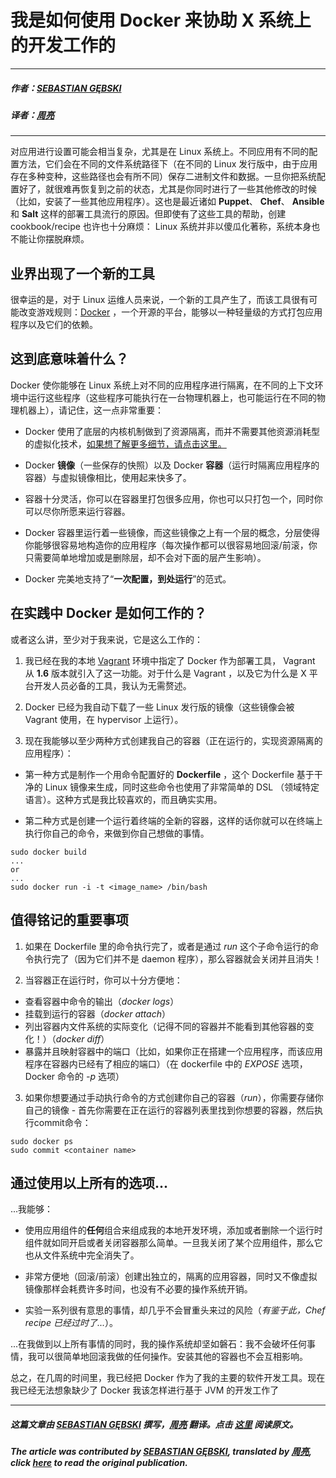 # 我是如何使用 Docker 来协助 X 系统上的开发工作的

***

##### 作者：[SEBASTIAN GĘBSKI](https://twitter.com/liveweird)

##### 译者：[周亮](http://www.brightconan.com)

***
对应用进行设置可能会相当复杂，尤其是在 Linux 系统上。不同应用有不同的配置方法，它们会在不同的文件系统路径下（在不同的 Linux 发行版中，由于应用存在多种变种，这些路径也会有所不同）保存二进制文件和数据。一旦你把系统配置好了，就很难再恢复到之前的状态，尤其是你同时进行了一些其他修改的时候（比如，安装了一些其他应用程序）。这也是最近诸如 **Puppet**、 **Chef**、 **Ansible** 和 **Salt** 这样的部署工具流行的原因。但即使有了这些工具的帮助，创建 cookbook/recipe 也许也十分麻烦： Linux 系统并非以傻瓜化著称，系统本身也不能让你摆脱麻烦。

## 业界出现了一个新的工具

很幸运的是，对于 Linux 运维人员来说，一个新的工具产生了，而该工具很有可能改变游戏规则：[Docker](http://www.docker.com/) ，一个开源的平台，能够以一种轻量级的方式打包应用程序以及它们的依赖。

## 这到底意味着什么？

Docker 使你能够在 Linux 系统上对不同的应用程序进行隔离，在不同的上下文环境中运行这些程序（这些程序可能执行在一台物理机器上，也可能运行在不同的物理机器上），请记住，这一点非常重要：

- Docker 使用了底层的内核机制做到了资源隔离，而并不需要其他资源消耗型的虚拟化技术，[如果想了解更多细节，请点击这里。](http://www.infoq.com/news/2014/03/docker_0_9)

- Docker **镜像**（一些保存的快照）以及 Docker **容器**（运行时隔离应用程序的容器）与虚拟镜像相比，使用起来快多了。

- 容器十分灵活，你可以在容器里打包很多应用，你也可以只打包一个，同时你可以尽你所愿来运行容器。

- Docker 容器里运行着一些镜像，而这些镜像之上有一个层的概念，分层使得你能够很容易地构造你的应用程序（每次操作都可以很容易地回滚/前滚，你只需要简单地增加或是删除层，却不会对下面的层产生影响）。

- Docker 完美地支持了“**一次配置，到处运行**”的范式。

## 在实践中 Docker 是如何工作的？

或者这么讲，至少对于我来说，它是这么工作的：

1. 我已经在我的本地 [Vagrant](http://www.vagrantup.com/) 环境中指定了 Docker 作为部署工具， Vagrant 从 **1.6** 版本就引入了这一功能。对于什么是 Vagrant ，以及它为什么是 X 平台开发人员必备的工具，我认为无需赘述。

2. Docker 已经为我自动下载了一些 Linux 发行版的镜像（这些镜像会被 Vagrant 使用，在 hypervisor 上运行）。

3. 现在我能够以至少两种方式创建我自己的容器（正在运行的，实现资源隔离的应用程序）：

 - 第一种方式是制作一个用命令配置好的 **Dockerfile** ，这个 Dockerfile 基于干净的 Linux 镜像来生成，同时这些命令也使用了非常简单的 DSL （领域特定语言）。这种方式是我比较喜欢的，而且确实实用。

 - 第二种方式是创建一个运行着终端的全新的容器，这样的话你就可以在终端上执行你自己的命令，来做到你自己想做的事情。

```
sudo docker build
...
or
...
sudo docker run -i -t <image_name> /bin/bash    
```

## 值得铭记的重要事项



1. 如果在 Dockerfile 里的命令执行完了，或者是通过 *run* 这个子命令运行的命令执行完了（因为它们并不是 daemon 程序），那么容器就会关闭并且消失！

2. 当容器正在运行时，你可以十分方便地：

 - 查看容器中命令的输出（*docker logs*）
 - 挂载到运行的容器（*docker attach*）
 - 列出容器内文件系统的实际变化（记得不同的容器并不能看到其他容器的变化！）（*docker diff*）
 - 暴露并且映射容器中的端口（比如，如果你正在搭建一个应用程序，而该应用程序在容器内已经有了相应的端口）（在 dockerfile 中的 *EXPOSE* 选项，Docker 命令的 *-p* 选项）

3. 如果你想要通过手动执行命令的方式创建你自己的容器（*run*），你需要存储你自己的镜像 - 首先你需要在正在运行的容器列表里找到你想要的容器，然后执行commit命令：

```
sudo docker ps
sudo commit <container name>
```

## 通过使用以上所有的选项...

...我能够：

- 使用应用组件的**任何**组合来组成我的本地开发环境，添加或者删除一个运行时组件就如同开启或者关闭容器那么简单。一旦我关闭了某个应用组件，那么它也从文件系统中完全消失了。

- 非常方便地（回滚/前滚）创建出独立的，隔离的应用容器，同时又不像虚拟镜像那样会耗费许多时间，也没有不必要的操作系统开销。

- 实验一系列很有意思的事情，却几乎不会冒重头来过的风险（*有鉴于此，Chef recipe 已经过时了...*）。

...在我做到以上所有事情的同时，我的操作系统却坚如磐石：我不会破坏任何事情，我可以很简单地回滚我做的任何操作。安装其他的容器也不会互相影响。

总之，在几周的时间里，我已经把 Docker 作为了我的主要的软件开发工具。现在我已经无法想象缺少了 Docker 我该怎样进行基于 JVM 的开发工作了

***

##### 这篇文章由 [SEBASTIAN GĘBSKI](https://twitter.com/liveweird) 撰写，[周亮](http://www.brightconan.com) 翻译。点击 [这里](http://no-kill-switch.ghost.io/how-i-ve-pimped-my-x-system-development-with-docker/) 阅读原文。

##### The article was contributed by [SEBASTIAN GĘBSKI](https://twitter.com/liveweird), translated by [周亮](http://www.brightconan.com), click [here](http://no-kill-switch.ghost.io/how-i-ve-pimped-my-x-system-development-with-docker/) to read the original publication.
 
 
